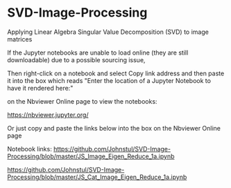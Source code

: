 # SVD-Image-Processing
Applying Linear Algebra Singular Value Decomposition (SVD) to image matrices

If the Jupyter notebooks are unable to load online (they are still downloadable) due to a possible sourcing issue,

Then right-click on a notebook and select Copy link address and then paste it into the box which reads
"Enter the location of a Jupyter Notebook to have it rendered here:"

on the Nbviewer Online page to view the notebooks:

https://nbviewer.jupyter.org/

Or just copy and paste the links below into the box on the Nbviewer Online page

Notebook links:
https://github.com/Johnstul/SVD-Image-Processing/blob/master/JS_Image_Eigen_Reduce_1a.ipynb

https://github.com/Johnstul/SVD-Image-Processing/blob/master/JS_Cat_Image_Eigen_Reduce_1a.ipynb
